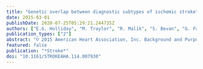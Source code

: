 ```yaml
---
title: "Genetic overlap between diagnostic subtypes of ischemic stroke"
date: 2015-03-01
publishDate: 2020-07-25T05:29:21.244735Z
authors: ["E.G. Holliday", "M. Traylor", "R. Malik", "S. Bevan", "G. Falcone", "J.C. Hopewell", "Y.C. Cheng", "I. Cotlarciuc", "J.C. Bis", "E. Boerwinkle", "G.B. Boncoraglio", "R. Clarke", "J.W. Cole", "M. Fornage", "K.L. Furie", "M.A. Ikram", "J. Jannes", "S.J. Kittner", "L.F. Lincz", "J.M. Maguire", "J.F. Meschia", "T.H. Mosley", "M.A. Nalls", "C. Oldmeadow", "E.A. Parati", "B.M. Psaty", "P.M. Rothwell", "S. Seshadri", "R.J. Scott", "P. Sharma", "C. Sudlow", "K.L. Wiggins", "B.B. Worrall", "J. Rosand", "B.D. Mitchell", "M. Dichgans", "H.S. Markus", "C. Levi", "J. Attia", "N.R. Wray"]
publication_types: ["2"]
abstract: "© 2015 American Heart Association, Inc. Background and Purpose: Despite moderate heritability, the phenotypic heterogeneity of ischemic stroke has hampered gene discovery, motivating analyses of diagnostic subtypes with reduced sample sizes. We assessed evidence for a shared genetic basis among the 3 major subtypes: large artery atherosclerosis (LAA), cardioembolism, and small vessel disease (SVD), to inform potential cross-subtype analyses. Methods: Analyses used genome-wide summary data for 12 389 ischemic stroke cases (including 2167 LAA, 2405 cardioembolism, and 1854 SVD) and 62 004 controls from the Metastroke consortium. For 4561 cases and 7094 controls, individual-level genotype data were also available. Genetic correlations between subtypes were estimated using linear mixed models and polygenic profile scores. Meta-analysis of a combined LAA-SVD phenotype (4021 cases and 51 976 controls) was performed to identify shared risk alleles. Results: High genetic correlation was identified between LAA and SVD using linear mixed models (rg=0.96, SE=0.47, P=9×10-4) and profile scores (rg=0.72; 95% confidence interval, 0.52.0.93). Between LAA and cardioembolism and SVD and cardioembolism, correlation was moderate using linear mixed models but not significantly different from zero for profile scoring. Joint meta-analysis of LAA and SVD identified strong association (P=1×10-7) for single nucleotide polymorphisms near the opioid receptor μ1 (OPRM1) gene. Conclusions.Our results suggest that LAA and SVD, which have been hitherto treated as genetically distinct, may share a substantial genetic component. Combined analyses of LAA and SVD may increase power to identify small-effect alleles influencing shared pathophysiological processes."
featured: false
publication: "*Stroke*"
doi: "10.1161/STROKEAHA.114.007930"
---
```


